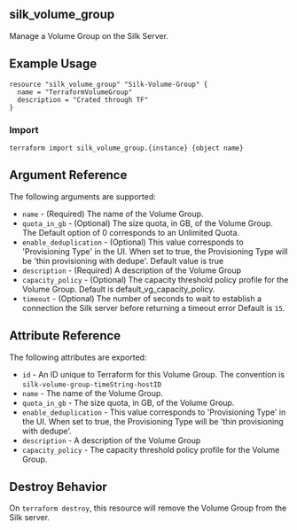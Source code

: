 ## silk_volume_group

Manage a Volume Group on the Silk Server.

## Example Usage

``` hcl
resource "silk_volume_group" "Silk-Volume-Group" {
  name = "TerraformVolumeGroup"
  description = "Crated through TF"
}
```

### Import 

```
terraform import silk_volume_group.{instance} {object name}
```

## Argument Reference

The following arguments are supported:

* `name` - (Required) The name of the Volume Group.
* `quota_in_gb` - (Optional) The size quota, in GB, of the Volume Group. The Default option of 0 corresponds to an Unlimited Quota.
* `enable_deduplication` - (Optional) This value corresponds to 'Provisioning Type' in the UI. When set to true, the Provisioning Type will be 'thin provisioning with dedupe'. Default value is true
* `description` - (Required) A description of the Volume Group
* `capacity_policy` - (Optional) The capacity threshold policy profile for the Volume Group. Default is default_vg_capacity_policy.
* `timeout` - (Optional) The number of seconds to wait to establish a connection the Silk server before returning a timeout error Default is `15`.

## Attribute Reference

The following attributes are exported:

* `id` - An ID unique to Terraform for this Volume Group. The convention is `silk-volume-group-timeString-hostID`
* `name` - The name of the Volume Group.
* `quota_in_gb` - The size quota, in GB, of the Volume Group.
* `enable_deduplication` - This value corresponds to 'Provisioning Type' in the UI. When set to true, the Provisioning Type will be 'thin provisioning with dedupe'.
* `description` - A description of the Volume Group
* `capacity_policy` - The capacity threshold policy profile for the Volume Group.

## Destroy Behavior

On `terraform destroy`, this resource will remove the Volume Group from the Silk server.
